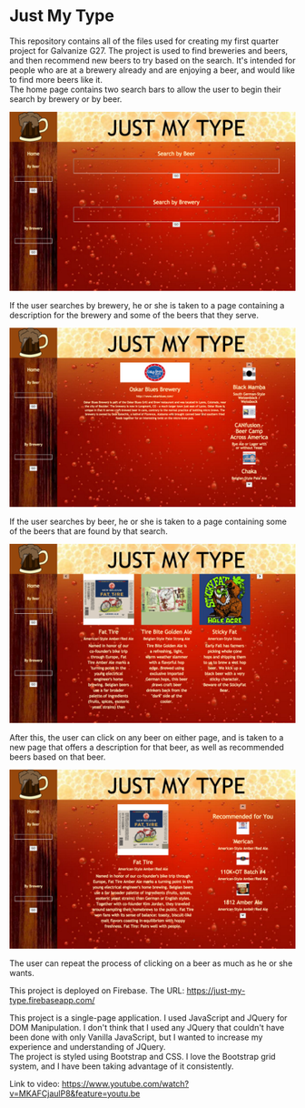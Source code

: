 # Just My Type
This repository contains all of the files used for creating my first quarter project for Galvanize G27.  The project is used to find breweries and beers, and then recommend new beers to try based on the search.  It's intended for people who are at a brewery already and are enjoying a beer, and would like to find more beers like it.  
The home page contains two search bars to allow the user to begin their search by brewery or by beer.  

![alt text](/screenshot1.png)

If the user searches by brewery, he or she is taken to a page containing a description for the brewery and some of the beers that they serve. 

![alt text](/screenshot2.png)

If the user searches by beer, he or she is taken to a page containing some of the beers that are found by that search.  

![alt text](/screenshot3.png)

After this, the user can click on any beer on either page, and is taken to a new page that offers a description for that beer, as well as recommended beers based on that beer.  

![alt text](/screenshot4.png)

The user can repeat the process of clicking on a beer as much as he or she wants.

This project is deployed on Firebase.  The URL:
https://just-my-type.firebaseapp.com/

This project is a single-page application.  I used JavaScript and JQuery for DOM Manipulation.  I don't think that I used any JQuery that couldn't have been done with only Vanilla JavaScript, but I wanted to increase my experience and understanding of JQuery.  
The project is styled using Bootstrap and CSS.  I love the Bootstrap grid system, and I have been taking advantage of it consistently.  

Link to video: 
https://www.youtube.com/watch?v=MKAFCjaulP8&feature=youtu.be
